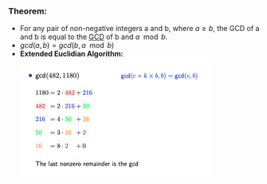 
### Theorem: 
- For any pair of non-negative integers a and b, where $a \geq b$, the GCD of a and b is equal to the [GCD](GCD.md) of b and $a \mod b$.
- $gcd(a, b) = gcd(b, a \mod b)$
- **Extended Euclidian Algorithm:**
![](../../Attachments/EuclidianAlgorithm.png)

